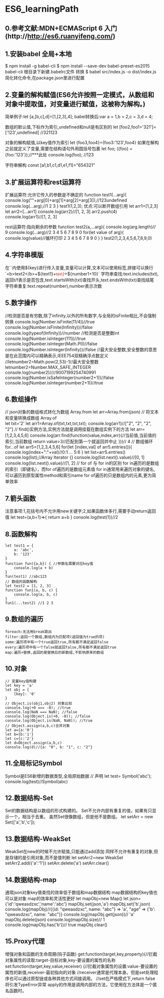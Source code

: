 # ES6_learningPath

## 0.参考文献:MDN+ECMAScript 6 入门(http://http://es6.ruanyifeng.com/)

## 1.安装babel 全局+本地
$ npm install -g babel-cli
$ npm install --save-dev babel-preset-es2015 babel-cli
根目录下新建.babelrc文件
转换 $ babel src/index.js -o dist/index.js
简化转化命令,在package.json里进行配置

## 2.变量的解构赋值(ES6允许按照一定模式，从数组和对象中提取值，对变量进行赋值，这被称为解构。)
简单例子:let [a,[b,c],d]=[1,[2,3],4];
babel转换后:var a = 1,b = 2,c = 3,d = 4;

数组的默认值,下标作为索引,undefined和null是有区别的
let [foo2,foo1='321']=['123',undefined]  //321123

对象的解构赋值,以key值作为索引
let {foo3,foo4}={foo3:'123',foo4}
如果在解构之前就定义了变量,需要在结构语句外用圆括号包裹
let foo;
({foo} ={foo:'123'});//***此处
console.log(foo); //123

字符串解构 const [a1,b1,c1,d1,e1,f1]="654321"

## 3.扩展运算符和rest运算符
扩展运算符:允许它传入的参数是不确定的
function test1(...arg){
    console.log(""+arg[0]+arg[1]+arg[2]+arg[3]);//123undefined
    console.log(...arg);//1 2 3
}
test1(1,2,3);
优点:可以断开数组引用
let arr1=[1,2,3]
let arr2=[...arr1]
console.log(arr2)//[1, 2, 3]
arr2.push(4)
console.log(arr1)//[1, 2, 3]

rest运算符:指向剩余的参数
function test2(a,...arg){
    console.log(arg.length)// 9
    console.log(...arg)//2 3 4 5 6 7 8 9 0
    for(let value of arg){
        console.log(value)//循环打印 2 3 4 5 6 7 8 9 0
    }
}
test2(1,2,3,4,5,6,7,8,9,0)

## 4.字符串模版
在``内使用${key}进行传入变量,变量可以计算,文本可以使用标签,拼接可以换行
`<b>text2</b>+${text1}+<small style='color:red'>text2</small>+${number1+10}`
字符串查找:text.includes(txt),返回t/f表示是否包含,text.startsWith(txt)查找开头,text.endsWith(txt)查找结尾
字符串重复:text.repeat(number),number表示次数

## 5.数字操作
//检测是否是有穷数,除了infinity,以外的所有数字,与全局的isFinite相比,不会强制转换
    console.log(Number.isFinite(11/4))//true
    console.log(Number.isFinite(Infinity))//false
    console.log(typeof(Infinity))//number
//检测是否是整数int
    console.log(Number.isInteger(111))//true
    console.log(Number.isInteger(Math.PI))//false
    console.log(Number.isInteger(Infinity))//false
//最大安全整数,安全整数的意思是在此范围内可以精确表示,IEEE754双精确浮点数定义
    //letnumber2=Math.pow(2,53)-1//最大安全整数
    letnumber2=Number.MAX_SAFE_INTEGER
    console.log(number2)////9007199254740991
    console.log(Number.isSafeInteger(number2+1))//false
    console.log(Number.isInteger(number2+1))//true

## 6.数组操作
// json对象的数组格式转化为数组 Array.from
    let arr=Array.from(json)
// 将文本和变量转换成数组 Array.of    
    let txt='2'
    let arr1=Array.of(txt,txt,txt,txt);
    console.log(arr1)//["2", "2", "2", "2"]
// find()实例方法,实例方法就是调用挂载在数组实例下的方法
    let arr=[1,2,3,4,5,6]
    console.log(arr.find(function(value,index,arr){//当前值,当前值的索引,当前数组
        return value>3//匹配到第一个就返回并中止
    }))// 4
// 数组循环 for...of
    let arr5=[1,2,3,4,5,6]
    for(let [index,val] of arr5.entries()){
        console.log(index+":"+val)//0:1 ... 5:6
    }
    let list=arr5.entries()
    console.log(list);//Array Iterator {}
    console.log(list.next().value)//[0, 1]
    console.log(list.next().value)//[1, 2]
// for of 与 for in的区别
    for in遍历的是数组的索引（即键名），而for of遍历的是数组元素值
    for in通常用来遍历对象的键名,可以遍历到原型属性method和索引name
    for of遍历的只是数组内的元素,更为简单效率

## 7.箭头函数
注意事项:1,花括号内不允许用new关键字;2,如果函数体多行,需要手动return返回值
    let test=(a,b=1)=>{
        return a+b
    }
    console.log(test(1))//2

## 8.函数解构
    let test1 = {
        a: 'abc',
        b: '123'
    }
    function fun({a,b}) { //参数名需要对应key值
        console.log(a + b)
    }
    fun(test1) //abc123
    // 数组的函数解构  
    let test2 = [1, 2, 3]
    function fun1(a, b, c) {
        console.log(a, b, c)
    }
    fun1(...test2) //1 2 3

## 9.数组的遍历
    foreach:无法用break跳出
    filter:返回一个数组,数组内为匹配项(返回值为true的项)
    some:遍历项中有一个true返回true,所有都不满足返回false
    every:遍历项中有一个false就返回false,所有都不满足返回true
    map:遍历+替换,返回的是替换后的新数组,不影响原来的数组

## 10.对象
    // 变量key值构建
    let key = 'a'
    let obj = {
        [key]: '0'
    }
    // Object.is(obj1,obj2) 对象比较
    console.log(+0 === -0); //true
    console.log(NaN === NaN); //false
    console.log(Object.is(+0, -0)); //false
    console.log(Object.is(NaN, NaN)); //true
    // Object.assign(a,b,c)合并对象
    let a={a:'0'}
    let b={b:'1'}
    let c={c:'2'}
    let d=Object.assign(a,b,c)
    console.log(d)//{a: "0", b: "1", c: "2"}

## 11.全局标记Symbol
Symbol是ES6新增的数据类型,全局原始数据
    // 声明
    let test= Symbol('abc');
    console.log(test)//Symbol(abc)

## 12.数据结构-Set
Set的数据结构是以数组的形式构建的。
Set不允许内部有重复的值，如果有只显示一个，相当于去重。
虽然Set很像数组，但是他不是数组。
    let setArr = new Set(['a','b','c']);

## 13.数据结构-WeakSet
WeakSet在new的时候不允许赋值,只能通过add添加
同样不允许有重复的对象,但是存储的是引用对象,而不是值判断
    let setArr2=new WeakSet
    setArr2.add({'a':'1'})
    setArr.delete('a')
    setArr.clear()

## 14.数据结构-map
通常json对象key值查找的效率低于数组和map数据结构
map数据结构的key值也可以是对象
map的效率和灵活性更好
    let mapObj=new Map()
    let json={'id':'qweasdzxc','name':'abc'}
    mapObj.set(json,'a')
    mapObj.set('b',json)
    console.log(mapObj)//{{id: "qweasdzxc", name: "abc"} => 'a', "age" => {'b': "qweasdzxc", name: "abc"}}
    console.log(mapObj.get(json))// 'a'
    mapObj.delete(json)
    console.log(mapObj.size)// 1
    console.log(mapObj.has('b'))// true
    mapObj.clear()

## 15.Proxy代理
增强对象和函数的生命周期(钩子函数)
get:function(target,key,property){//拦截对象属性的读取:target-目标对象,key-要设置的属性的名称
set:function(target,key,value,receiver) {//拦截对象属性的设置:value-要设置的属性的新值,receiver-最初指向的对象
    //receiver通常是代理本身。但是set处理程序也可以通过原型链或各种其他方式间接调用。
    //set在严格模式下,return false将引发TypeError异常
apply的作用是调用内部的方法，它使用在方法体是一个匿名函数时。








